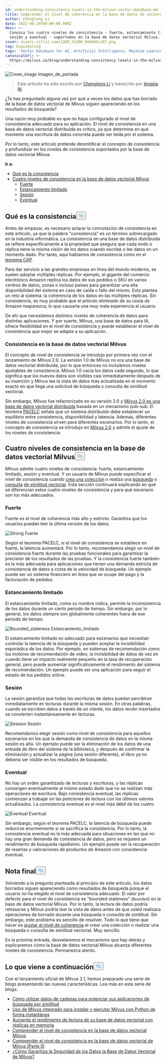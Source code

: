 ```yaml
---
id: understanding-consistency-levels-in-the-milvus-vector-database.md
title: Comprender el nivel de coherencia en la base de datos de vectores Milvus
author: Chenglong Li
date: 2022-08-29T00:00:00.000Z
desc: >-
  Conozca los cuatro niveles de consistencia - fuerte, estancamiento limitado,
  sesión y eventual - soportados en la base de datos vectorial Milvus.
cover: assets.zilliz.com/1280_X1280_0e0d4bc107.png
tag: Engineering
tags: 'Vector Database for AI, Artificial Intelligence, Machine Learning'
canonicalUrl: >-
  https://milvus.io/blog/understanding-consistency-levels-in-the-milvus-vector-database.md
---
```

<p>
  
   <span class="img-wrapper"> <img translate="no" src="https://assets.zilliz.com/1280_X1280_0e0d4bc107.png" alt="Cover_image" class="doc-image" id="cover_image" />
   </span> <span class="img-wrapper"> <span>Imagen_de_portada</span> </span></p>
<blockquote>
<p>Este artículo ha sido escrito por <a href="https://github.com/JackLCL">Chenglong Li</a> y transcrito por <a href="https://www.linkedin.com/in/yiyun-n-2aa713163/">Angela Ni</a>.</p>
</blockquote>
<p>¿Te has preguntado alguna vez por qué a veces los datos que has borrado de la base de datos vectorial de Mlivus siguen apareciendo en los resultados de búsqueda?</p>
<p>Una razón muy probable es que no haya configurado el nivel de consistencia adecuado para su aplicación. El nivel de consistencia en una base de datos vectorial distribuida es crítico, ya que determina en qué momento una escritura de datos concreta puede ser leída por el sistema.</p>
<p>Por lo tanto, este artículo pretende desmitificar el concepto de consistencia y profundizar en los niveles de consistencia soportados por la base de datos vectorial Milvus.</p>
<p><strong>Ir a:</strong></p>
<ul>
<li><a href="#What-is-consistency">Qué es la consistencia</a></li>
<li><a href="#Four-levels-of-consistency-in-the-Milvus-vector-database">Cuatro niveles de consistencia en la base de datos vectorial Milvus</a><ul>
<li><a href="#Strong">Fuerte</a></li>
<li><a href="#Bounded-staleness">Estancamiento limitado</a></li>
<li><a href="#Session">Sesión</a></li>
<li><a href="#Eventual">Eventual</a></li>
</ul></li>
</ul>
<h2 id="What-is-consistency" class="common-anchor-header">Qué es la consistencia<button data-href="#What-is-consistency" class="anchor-icon" translate="no">
      <svg translate="no"
        aria-hidden="true"
        focusable="false"
        height="20"
        version="1.1"
        viewBox="0 0 16 16"
        width="16"
      >
        <path
          fill="#0092E4"
          fill-rule="evenodd"
          d="M4 9h1v1H4c-1.5 0-3-1.69-3-3.5S2.55 3 4 3h4c1.45 0 3 1.69 3 3.5 0 1.41-.91 2.72-2 3.25V8.59c.58-.45 1-1.27 1-2.09C10 5.22 8.98 4 8 4H4c-.98 0-2 1.22-2 2.5S3 9 4 9zm9-3h-1v1h1c1 0 2 1.22 2 2.5S13.98 12 13 12H9c-.98 0-2-1.22-2-2.5 0-.83.42-1.64 1-2.09V6.25c-1.09.53-2 1.84-2 3.25C6 11.31 7.55 13 9 13h4c1.45 0 3-1.69 3-3.5S14.5 6 13 6z"
        ></path>
      </svg>
    </button></h2><p>Antes de empezar, es necesario aclarar la connotación de consistencia en este artículo, ya que la palabra "consistencia" es un término sobrecargado en la industria informática. La consistencia en una base de datos distribuida se refiere específicamente a la propiedad que asegura que cada nodo o réplica tiene la misma visión de los datos cuando escribe o lee datos en un momento dado. Por tanto, aquí hablamos de consistencia como en el <a href="https://en.wikipedia.org/wiki/CAP_theorem">teorema CAP</a>.</p>
<p>Para dar servicio a las grandes empresas en línea del mundo moderno, se suelen adoptar múltiples réplicas. Por ejemplo, el gigante del comercio electrónico Amazon replica los datos de sus pedidos o SKU en varios centros de datos, zonas o incluso países para garantizar una alta disponibilidad del sistema en caso de caída o fallo del mismo. Esto plantea un reto al sistema: la coherencia de los datos en las múltiples réplicas. Sin consistencia, es muy probable que el artículo eliminado de su cesta de Amazon reaparezca, lo que causaría una muy mala experiencia al usuario.</p>
<p>De ahí que necesitemos distintos niveles de coherencia de datos para distintas aplicaciones. Y por suerte, Milvus, una base de datos para IA, ofrece flexibilidad en el nivel de consistencia y puede establecer el nivel de consistencia que mejor se adapte a su aplicación.</p>
<h3 id="Consistency-in-the-Milvus-vector-database" class="common-anchor-header">Consistencia en la base de datos vectorial Milvus</h3><p>El concepto de nivel de consistencia se introdujo por primera vez con el lanzamiento de Milvus 2.0. La versión 1.0 de Milvus no era una base de datos vectorial distribuida, por lo que entonces no incluíamos niveles ajustables de consistencia. Milvus 1.0 vacía los datos cada segundo, lo que significa que los nuevos datos son visibles casi inmediatamente después de su inserción y Milvus lee la vista de datos más actualizada en el momento exacto en que llega una solicitud de búsqueda o consulta de similitud vectorial.</p>
<p>Sin embargo, Milvus fue refactorizado en su versión 2.0 y <a href="https://milvus.io/blog/deep-dive-1-milvus-architecture-overview.md">Milvus 2.0 es una base de datos vectorial distribuida</a> basada en un mecanismo pub-sub. El teorema <a href="https://en.wikipedia.org/wiki/PACELC_theorem">PACELC</a> señala que un sistema distribuido debe establecer un equilibrio entre consistencia, disponibilidad y latencia. Además, diferentes niveles de consistencia sirven para diferentes escenarios. Por lo tanto, el concepto de consistencia se introdujo en <a href="https://milvus.io/blog/2022-1-25-annoucing-general-availability-of-milvus-2-0.md">Milvus 2.0</a> y admite el ajuste de los niveles de consistencia.</p>
<h2 id="Four-levels-of-consistency-in-the-Milvus-vector-database" class="common-anchor-header">Cuatro niveles de consistencia en la base de datos vectorial Milvus<button data-href="#Four-levels-of-consistency-in-the-Milvus-vector-database" class="anchor-icon" translate="no">
      <svg translate="no"
        aria-hidden="true"
        focusable="false"
        height="20"
        version="1.1"
        viewBox="0 0 16 16"
        width="16"
      >
        <path
          fill="#0092E4"
          fill-rule="evenodd"
          d="M4 9h1v1H4c-1.5 0-3-1.69-3-3.5S2.55 3 4 3h4c1.45 0 3 1.69 3 3.5 0 1.41-.91 2.72-2 3.25V8.59c.58-.45 1-1.27 1-2.09C10 5.22 8.98 4 8 4H4c-.98 0-2 1.22-2 2.5S3 9 4 9zm9-3h-1v1h1c1 0 2 1.22 2 2.5S13.98 12 13 12H9c-.98 0-2-1.22-2-2.5 0-.83.42-1.64 1-2.09V6.25c-1.09.53-2 1.84-2 3.25C6 11.31 7.55 13 9 13h4c1.45 0 3-1.69 3-3.5S14.5 6 13 6z"
        ></path>
      </svg>
    </button></h2><p>Milvus admite cuatro niveles de consistencia: fuerte, estancamiento limitado, sesión y eventual. Y un usuario de Milvus puede especificar el nivel de consistencia cuando <a href="https://milvus.io/docs/v2.1.x/create_collection.md">crea una colección</a> o realiza una <a href="https://milvus.io/docs/v2.1.x/search.md">búsqueda</a> o <a href="https://milvus.io/docs/v2.1.x/query.md">consulta</a> <a href="https://milvus.io/docs/v2.1.x/search.md">de similitud vectorial</a>. Esta sección continuará explicando en qué se diferencian estos cuatro niveles de consistencia y para qué escenario son los más adecuados.</p>
<h3 id="Strong" class="common-anchor-header">Fuerte</h3><p>Fuerte es el nivel de coherencia más alto y estricto. Garantiza que los usuarios puedan leer la última versión de los datos.</p>
<p>
  
   <span class="img-wrapper"> <img translate="no" src="https://assets.zilliz.com/Consistency_Strong_5d791eb8b2.png" alt="Strong" class="doc-image" id="strong" />
   </span> <span class="img-wrapper"> <span>Fuerte</span> </span></p>
<p>Según el teorema PACELC, si el nivel de consistencia se establece en fuerte, la latencia aumentará. Por lo tanto, recomendamos elegir un nivel de consistencia fuerte durante las pruebas funcionales para garantizar la precisión de los resultados de las pruebas. Y la consistencia fuerte también es la más adecuada para aplicaciones que tienen una demanda estricta de consistencia de datos a costa de la velocidad de búsqueda. Un ejemplo puede ser un sistema financiero en línea que se ocupe del pago y la facturación de pedidos.</p>
<h3 id="Bounded-staleness" class="common-anchor-header">Estancamiento limitado</h3><p>El estancamiento limitado, como su nombre indica, permite la inconsistencia de los datos durante un cierto periodo de tiempo. Sin embargo, por lo general, los datos siempre son globalmente coherentes fuera de ese periodo de tiempo.</p>
<p>
  
   <span class="img-wrapper"> <img translate="no" src="https://assets.zilliz.com/Consistency_Bounded_c034bc6e51.png" alt="Bounded_staleness" class="doc-image" id="bounded_staleness" />
   </span> <span class="img-wrapper"> <span>Estancamiento_limitado</span> </span></p>
<p>El estancamiento limitado es adecuado para escenarios que necesitan controlar la latencia de la búsqueda y pueden aceptar la invisibilidad esporádica de los datos. Por ejemplo, en sistemas de recomendación como los motores de recomendación de vídeo, la invisibilidad de datos de vez en cuando tiene un impacto realmente pequeño en la tasa de recuperación general, pero puede aumentar significativamente el rendimiento del sistema de recomendación. Un ejemplo puede ser una aplicación para seguir el estado de tus pedidos online.</p>
<h3 id="Session" class="common-anchor-header">Sesión</h3><p>La sesión garantiza que todas las escrituras de datos puedan percibirse inmediatamente en lecturas durante la misma sesión. En otras palabras, cuando se escriben datos a través de un cliente, los datos recién insertados se convierten instantáneamente en lecturas.</p>
<p>
  
   <span class="img-wrapper"> <img translate="no" src="https://assets.zilliz.com/Consistency_Session_6dc4782212.png" alt="Session" class="doc-image" id="session" />
   </span> <span class="img-wrapper"> <span>Sesión</span> </span></p>
<p>Recomendamos elegir sesión como nivel de consistencia para aquellos escenarios en los que la demanda de consistencia de datos en la misma sesión es alta. Un ejemplo puede ser la eliminación de los datos de una entrada de libro del sistema de la biblioteca, y después de confirmar la eliminación y actualizar la página (una sesión diferente), el libro ya no debería ser visible en los resultados de búsqueda.</p>
<h3 id="Eventual" class="common-anchor-header">Eventual</h3><p>No hay un orden garantizado de lecturas y escrituras, y las réplicas convergen eventualmente al mismo estado dado que no se realizan más operaciones de escritura. Bajo consistencia eventual, las réplicas comienzan a trabajar en las peticiones de lectura con los últimos valores actualizados. La consistencia eventual es el nivel más débil de los cuatro.</p>
<p>
  
   <span class="img-wrapper"> <img translate="no" src="https://assets.zilliz.com/Consistency_Eventual_7c66dd5b6f.png" alt="Eventual" class="doc-image" id="eventual" />
   </span> <span class="img-wrapper"> <span>Eventual</span> </span></p>
<p>Sin embargo, según el teorema PACELC, la latencia de búsqueda puede reducirse enormemente si se sacrifica la consistencia. Por lo tanto, la consistencia eventual es la más adecuada para situaciones en las que no hay una gran demanda de consistencia de datos, pero se requiere un rendimiento de búsqueda rapidísimo. Un ejemplo puede ser la recuperación de reseñas y valoraciones de productos de Amazon con consistencia eventual.</p>
<h2 id="Endnote" class="common-anchor-header">Nota final<button data-href="#Endnote" class="anchor-icon" translate="no">
      <svg translate="no"
        aria-hidden="true"
        focusable="false"
        height="20"
        version="1.1"
        viewBox="0 0 16 16"
        width="16"
      >
        <path
          fill="#0092E4"
          fill-rule="evenodd"
          d="M4 9h1v1H4c-1.5 0-3-1.69-3-3.5S2.55 3 4 3h4c1.45 0 3 1.69 3 3.5 0 1.41-.91 2.72-2 3.25V8.59c.58-.45 1-1.27 1-2.09C10 5.22 8.98 4 8 4H4c-.98 0-2 1.22-2 2.5S3 9 4 9zm9-3h-1v1h1c1 0 2 1.22 2 2.5S13.98 12 13 12H9c-.98 0-2-1.22-2-2.5 0-.83.42-1.64 1-2.09V6.25c-1.09.53-2 1.84-2 3.25C6 11.31 7.55 13 9 13h4c1.45 0 3-1.69 3-3.5S14.5 6 13 6z"
        ></path>
      </svg>
    </button></h2><p>Volviendo a la pregunta planteada al principio de este artículo, los datos borrados siguen apareciendo como resultados de búsqueda porque el usuario no ha elegido el nivel de consistencia adecuado. El valor por defecto para el nivel de consistencia es "bounded staleness" (<code translate="no">Bounded</code>) en la base de datos vectorial Milvus. Por lo tanto, la lectura de datos podría retrasarse y Milvus podría leer la vista de datos antes de que usted realizara operaciones de borrado durante una búsqueda o consulta de similitud. Sin embargo, este problema es sencillo de resolver. Todo lo que tiene que hacer es <a href="https://milvus.io/docs/v2.1.x/tune_consistency.md">ajustar el nivel de coherencia</a> al crear una colección o realizar una búsqueda o consulta de similitud vectorial. Muy sencillo.</p>
<p>En la próxima entrada, desvelaremos el mecanismo que hay detrás y explicaremos cómo la base de datos vectorial Milvus alcanza diferentes niveles de consistencia. Permanezca atento.</p>
<h2 id="Whats-next" class="common-anchor-header">Lo que viene a continuación<button data-href="#Whats-next" class="anchor-icon" translate="no">
      <svg translate="no"
        aria-hidden="true"
        focusable="false"
        height="20"
        version="1.1"
        viewBox="0 0 16 16"
        width="16"
      >
        <path
          fill="#0092E4"
          fill-rule="evenodd"
          d="M4 9h1v1H4c-1.5 0-3-1.69-3-3.5S2.55 3 4 3h4c1.45 0 3 1.69 3 3.5 0 1.41-.91 2.72-2 3.25V8.59c.58-.45 1-1.27 1-2.09C10 5.22 8.98 4 8 4H4c-.98 0-2 1.22-2 2.5S3 9 4 9zm9-3h-1v1h1c1 0 2 1.22 2 2.5S13.98 12 13 12H9c-.98 0-2-1.22-2-2.5 0-.83.42-1.64 1-2.09V6.25c-1.09.53-2 1.84-2 3.25C6 11.31 7.55 13 9 13h4c1.45 0 3-1.69 3-3.5S14.5 6 13 6z"
        ></path>
      </svg>
    </button></h2><p>Con el lanzamiento oficial de Milvus 2.1, hemos preparado una serie de blogs presentando las nuevas características. Lea más en esta serie de blogs:</p>
<ul>
<li><a href="https://milvus.io/blog/2022-08-08-How-to-use-string-data-to-empower-your-similarity-search-applications.md">Cómo utilizar datos de cadenas para potenciar sus aplicaciones de búsqueda por similitud</a></li>
<li><a href="https://milvus.io/blog/embedded-milvus.md">Uso de Milvus integrado para instalar y ejecutar Milvus con Python de forma instantánea</a></li>
<li><a href="https://milvus.io/blog/in-memory-replicas.md">Aumente el rendimiento de lectura de su base de datos vectorial con réplicas en memoria</a></li>
<li><a href="https://milvus.io/blog/understanding-consistency-levels-in-the-milvus-vector-database.md">Comprender el nivel de consistencia en la base de datos vectorial Milvus</a></li>
<li><a href="https://milvus.io/blog/understanding-consistency-levels-in-the-milvus-vector-database-2.md">Comprender el nivel de consistencia en la base de datos vectorial de Milvus (Parte II)</a></li>
<li><a href="https://milvus.io/blog/data-security.md">¿Cómo Garantiza la Seguridad de los Datos la Base de Datos Vectorial de Milvus?</a></li>
</ul>
